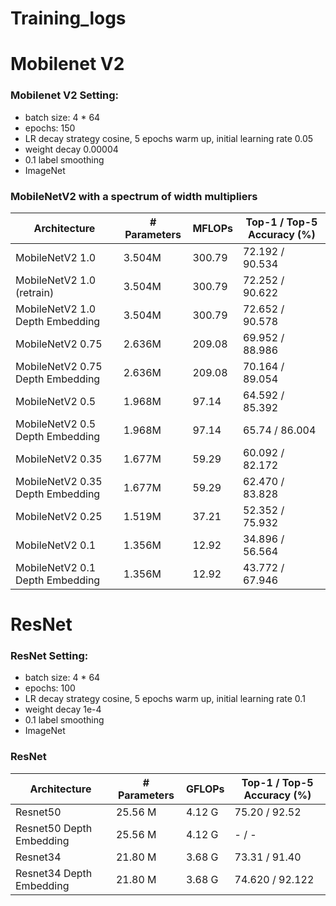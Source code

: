 # Training_logs
 
# Mobilenet V2

### Mobilenet V2 Setting:

- batch size: 4 * 64
- epochs: 150
- LR decay strategy cosine, 5 epochs warm up, initial learning rate 0.05
- weight decay 0.00004
- 0.1 label smoothing
- ImageNet

### MobileNetV2 with a spectrum of width multipliers
| Architecture      | # Parameters | MFLOPs | Top-1 / Top-5 Accuracy (%) |
| ----------------- | ------------ | ------ | -------------------------- |
| MobileNetV2 1.0 | 3.504M | 300.79 | 72.192 / 90.534 |
| MobileNetV2 1.0 (retrain) | 3.504M | 300.79 | 72.252 / 90.622 |
| MobileNetV2 1.0 Depth Embedding | 3.504M | 300.79 | 72.652 / 90.578 |
| MobileNetV2 0.75 | 2.636M | 209.08 | 69.952 / 88.986 |
| MobileNetV2 0.75 Depth Embedding | 2.636M | 209.08 | 70.164 / 89.054 |
| MobileNetV2 0.5 | 1.968M | 97.14 | 64.592 / 85.392 |
| MobileNetV2 0.5 Depth Embedding | 1.968M | 97.14 | 65.74 / 86.004 |
| MobileNetV2 0.35 | 1.677M |     59.29 | 60.092 / 82.172  |
| MobileNetV2 0.35 Depth Embedding | 1.677M |     59.29 | 62.470 / 83.828  |
| MobileNetV2 0.25 | 1.519M |     37.21 | 52.352 / 75.932  |
| MobileNetV2 0.1 | 1.356M | 12.92 | 34.896 / 56.564 |
| MobileNetV2 0.1 Depth Embedding | 1.356M | 12.92 | 43.772 / 67.946 |
# ResNet

### ResNet Setting:

- batch size: 4 * 64
- epochs: 100
- LR decay strategy cosine, 5 epochs warm up, initial learning rate 0.1
- weight decay 1e-4
- 0.1 label smoothing
- ImageNet


### ResNet
| Architecture      | # Parameters | GFLOPs | Top-1 / Top-5 Accuracy (%) |
| ----------------- | ------------ | ------ | -------------------------- |
| Resnet50 | 25.56 M | 4.12 G | 75.20 / 92.52 |
| Resnet50 Depth Embedding | 25.56 M | 4.12 G | - / - |
| Resnet34 | 21.80 M | 3.68 G | 73.31 / 91.40 |
| Resnet34 Depth Embedding | 21.80 M | 3.68 G | 74.620 / 92.122 |
